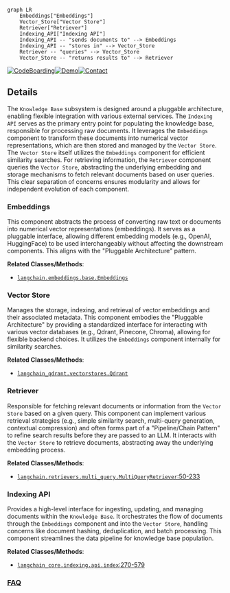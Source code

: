 ```mermaid
graph LR
    Embeddings["Embeddings"]
    Vector_Store["Vector Store"]
    Retriever["Retriever"]
    Indexing_API["Indexing API"]
    Indexing_API -- "sends documents to" --> Embeddings
    Indexing_API -- "stores in" --> Vector_Store
    Retriever -- "queries" --> Vector_Store
    Vector_Store -- "returns results to" --> Retriever
```

[![CodeBoarding](https://img.shields.io/badge/Generated%20by-CodeBoarding-9cf?style=flat-square)](https://github.com/CodeBoarding/GeneratedOnBoardings)[![Demo](https://img.shields.io/badge/Try%20our-Demo-blue?style=flat-square)](https://www.codeboarding.org/demo)[![Contact](https://img.shields.io/badge/Contact%20us%20-%20contact@codeboarding.org-lightgrey?style=flat-square)](mailto:contact@codeboarding.org)

## Details

The `Knowledge Base` subsystem is designed around a pluggable architecture, enabling flexible integration with various external services. The `Indexing API` serves as the primary entry point for populating the knowledge base, responsible for processing raw documents. It leverages the `Embeddings` component to transform these documents into numerical vector representations, which are then stored and managed by the `Vector Store`. The `Vector Store` itself utilizes the `Embeddings` component for efficient similarity searches. For retrieving information, the `Retriever` component queries the `Vector Store`, abstracting the underlying embedding and storage mechanisms to fetch relevant documents based on user queries. This clear separation of concerns ensures modularity and allows for independent evolution of each component.

### Embeddings
This component abstracts the process of converting raw text or documents into numerical vector representations (embeddings). It serves as a pluggable interface, allowing different embedding models (e.g., OpenAI, HuggingFace) to be used interchangeably without affecting the downstream components. This aligns with the "Pluggable Architecture" pattern.


**Related Classes/Methods**:

- <a href="https://github.com/langchain-ai/langchain/blob/master/libs/langchain_v1/langchain/embeddings/base.py" target="_blank" rel="noopener noreferrer">`langchain.embeddings.base.Embeddings`</a>


### Vector Store
Manages the storage, indexing, and retrieval of vector embeddings and their associated metadata. This component embodies the "Pluggable Architecture" by providing a standardized interface for interacting with various vector databases (e.g., Qdrant, Pinecone, Chroma), allowing for flexible backend choices. It utilizes the `Embeddings` component internally for similarity searches.


**Related Classes/Methods**:

- <a href="https://github.com/langchain-ai/langchain/blob/master/libs/partners/qdrant/langchain_qdrant/vectorstores.py" target="_blank" rel="noopener noreferrer">`langchain_qdrant.vectorstores.Qdrant`</a>


### Retriever
Responsible for fetching relevant documents or information from the `Vector Store` based on a given query. This component can implement various retrieval strategies (e.g., simple similarity search, multi-query generation, contextual compression) and often forms part of a "Pipeline/Chain Pattern" to refine search results before they are passed to an LLM. It interacts with the `Vector Store` to retrieve documents, abstracting away the underlying embedding process.


**Related Classes/Methods**:

- <a href="https://github.com/langchain-ai/langchain/blob/master/libs/langchain/langchain/retrievers/multi_query.py#L50-L233" target="_blank" rel="noopener noreferrer">`langchain.retrievers.multi_query.MultiQueryRetriever`:50-233</a>


### Indexing API
Provides a high-level interface for ingesting, updating, and managing documents within the `Knowledge Base`. It orchestrates the flow of documents through the `Embeddings` component and into the `Vector Store`, handling concerns like document hashing, deduplication, and batch processing. This component streamlines the data pipeline for knowledge base population.


**Related Classes/Methods**:

- <a href="https://github.com/langchain-ai/langchain/blob/master/libs/core/langchain_core/indexing/api.py#L270-L579" target="_blank" rel="noopener noreferrer">`langchain_core.indexing.api.index`:270-579</a>




### [FAQ](https://github.com/CodeBoarding/GeneratedOnBoardings/tree/main?tab=readme-ov-file#faq)